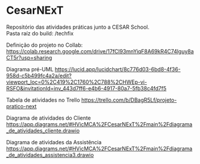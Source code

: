 # CesarNExT
Repositório das atividades práticas junto a CESAR School.  
Pasta raíz do build: /techfix  

Definição do projeto no Collab:
https://colab.research.google.com/drive/17fCl93mnYiqF8A69kR4C74lguy8aCT5r?usp=sharing

Diagrama pré-UML
https://lucid.app/lucidchart/8c776d03-6bd8-4f36-958d-c5b499fc4a2a/edit?viewport_loc=0%2C419%2C1760%2C788%2CHWEp-vi-RSFO&invitationId=inv_443d7ff6-e4b6-4917-80a7-5fb38c4fd7f5

Tabela de atividades no  Trello
https://trello.com/b/DBagR5Lf/projeto-pratico-next

Diagrama de atividades do Cliente
https://app.diagrams.net/#HVicMCA%2FCesarNExT%2Fmain%2Fdiagrama_de_atividades_cliente.drawio

Diagrama de atividades da Assistência
https://app.diagrams.net/#HVicMCA%2FCesarNExT%2Fmain%2Fdiagrama_de_atividades_assistencia3.drawio
